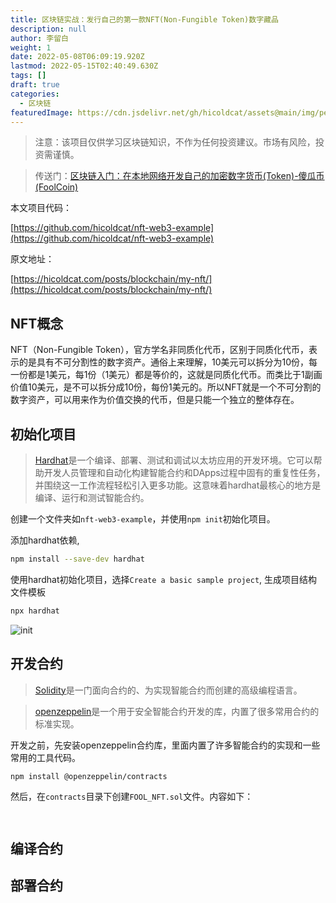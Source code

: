 ```yaml
---
title: 区块链实战：发行自己的第一款NFT(Non-Fungible Token)数字藏品
description: null
author: 李留白
weight: 1
date: 2022-05-08T06:09:19.920Z
lastmod: 2022-05-15T02:40:49.630Z
tags: []
draft: true
categories:
  - 区块链
featuredImage: https://cdn.jsdelivr.net/gh/hicoldcat/assets@main/img/pexels-steve-johnson-1812960.jpg
---
```


> 注意：该项目仅供学习区块链知识，不作为任何投资建议。市场有风险，投资需谨慎。

> 传送门：[区块链入门：在本地网络开发自己的加密数字货币(Token)-傻瓜币(FoolCoin)](https://hicoldcat.com/posts/blockchain/my-token/)

本文项目代码：

[https://github.com/hicoldcat/nft-web3-example](https://github.com/hicoldcat/nft-web3-example)

原文地址：

[https://hicoldcat.com/posts/blockchain/my-nft/](https://hicoldcat.com/posts/blockchain/my-nft/)

## NFT概念
NFT（Non-Fungible Token），官方学名非同质化代币，区别于同质化代币，表示的是具有不可分割性的数字资产。通俗上来理解，10美元可以拆分为10份，每一份都是1美元，每1份（1美元）都是等价的，这就是同质化代币。而类比于1副画价值10美元，是不可以拆分成10份，每份1美元的。所以NFT就是一个不可分割的数字资产，可以用来作为价值交换的代币，但是只能一个独立的整体存在。

## 初始化项目
> [Hardhat](https://hardhat.org/)是一个编译、部署、测试和调试以太坊应用的开发环境。它可以帮助开发人员管理和自动化构建智能合约和DApps过程中固有的重复性任务，并围绕这一工作流程轻松引入更多功能。这意味着hardhat最核心的地方是编译、运行和测试智能合约。

创建一个文件夹如`nft-web3-example`，并使用`npm init`初始化项目。

添加hardhat依赖,

```bash
npm install --save-dev hardhat
```

使用hardhat初始化项目，选择`Create a basic sample project`, 生成项目结构文件模板

```bash
npx hardhat
```

![init](https://cdn.jsdelivr.net/gh/hicoldcat/assets@main/img/20220508144827.png)

## 开发合约
> [Solidity](https://soliditylang.org/)是一门面向合约的、为实现智能合约而创建的高级编程语言。

> [openzeppelin](https://docs.openzeppelin.com/contracts/4.x/)是一个用于安全智能合约开发的库，内置了很多常用合约的标准实现。

开发之前，先安装openzeppelin合约库，里面内置了许多智能合约的实现和一些常用的工具代码。

```bash
npm install @openzeppelin/contracts
```
然后，在`contracts`目录下创建`FOOL_NFT.sol`文件。内容如下：
```sol


```




## 编译合约

## 部署合约


